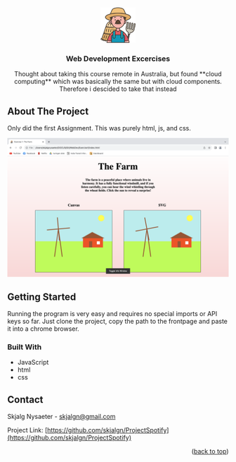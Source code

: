 

<a name="readme-top"></a>

<!-- PROJECT LOGO -->
<br />
<div align="center">
  <a>
    <img src="Exercise1/images/farmer.png" alt="Logo" height="80">
  </a>

  <h3 align="center"> Web Development Excercises</h3>

  <p align="center">
    Thought about taking this course remote in Australia, but found **cloud computing** which was basically the same but with cloud components. Therefore i descided to take that instead
  </p>
</div>


<!-- ABOUT THE PROJECT -->
## About The Project

Only did the first Assignment. This was purely html, js, and css.

  <a>
    <img src="Exercise1/images/screen.png" alt="frontpage">
  </a>

<!-- GETTING STARTED -->
## Getting Started

Running the program is very easy and requires no special imports or API keys so far. Just clone the project, copy the path to the frontpage and paste it into a chrome browser.

### Built With

* JavaScript
* html
* css

<!-- CONTACT -->
## Contact

Skjalg Nysaeter - skjalgn@gmail.com

Project Link: [https://github.com/skjalgn/ProjectSpotify](https://github.com/skjalgn/ProjectSpotify)

<p align="right">(<a href="#readme-top">back to top</a>)</p>
